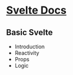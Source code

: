 # [Svelte Docs](https://svelte.dev/tutorial/svelte/welcome-to-svelte)

## Basic Svelte

- Introduction
- Reactivity
- Props
- Logic